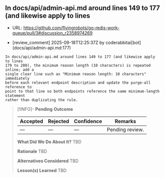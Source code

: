 ## In docs/api/admin-api.md around lines 149 to 177 (and likewise apply to lines

- URL: https://github.com/flyingrobots/go-redis-work-queue/pull/3#discussion_r2358974269

- [review_comment] 2025-09-18T12:25:37Z by coderabbitai[bot] (docs/api/admin-api.md:177)

```text
In docs/api/admin-api.md around lines 149 to 177 (and likewise apply to lines
179 to 200), the minimum reason length (10 characters) is repeated inline; add a
single clear line such as "Minimum reason length: 10 characters" immediately
before each relevant endpoint description and update the purge-all reference to
point to that line so both endpoints reference the same minimum-length statement
rather than duplicating the rule.
```

> [!INFO]- **Pending**
> **Outcome**
> 
> | Accepted | Rejected | Confidence | Remarks |
> |----------|----------|------------|---------|
> | — | — | — | Pending review. |
>
> **What Did We Do About It?**
> TBD
>
> **Rationale**
> TBD
>
> **Alternatives Considered**
> TBD
>
> **Lesson(s) Learned**
> TBD
